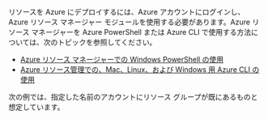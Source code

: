
リソースを Azure にデプロイするには、Azure アカウントにログインし、Azure リソース マネージャー モジュールを使用する必要があります。Azure リソース マネージャーを Azure PowerShell または Azure CLI で使用する方法については、次のトピックを参照してください。

- [Azure リソース マネージャーでの Windows PowerShell の使用](../articles/powershell-azure-resource-manager.md)
- [Azure リソース管理での、Mac、Linux、および Windows 用 Azure CLI の使用](../articles/xplat-cli-azure-resource-manager.md)

次の例では、指定した名前のアカウントにリソース グループが既にあるものと想定しています。

<!---HONumber=AcomDC_0420_2016-->